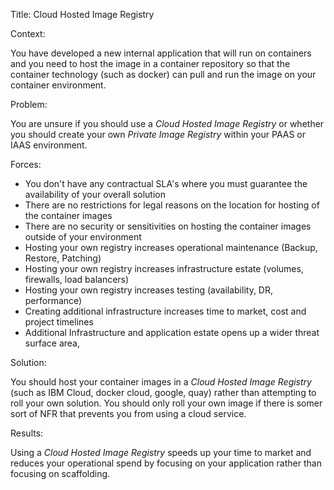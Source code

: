 Title: Cloud Hosted Image Registry

Context:

You have developed a new internal application that will run on containers and you need to host the image in a container repository so that the container technology \(such as docker\) can pull and run the image on your container environment.

Problem:

You are unsure if you should use a _Cloud Hosted Image Registry_ or whether you should create your own _Private Image Registry_ within your PAAS or IAAS environment.

Forces:

* You don't have any contractual SLA's where you must guarantee the availability of your overall solution
* There are no restrictions for legal reasons on the location for hosting of the container images
* There are no security or sensitivities on hosting the container images outside of your environment
* Hosting your own registry increases operational maintenance \(Backup, Restore, Patching\)
* Hosting your own registry increases infrastructure estate \(volumes, firewalls, load balancers\)
* Hosting your own registry increases testing \(availability, DR, performance\)
* Creating additional infrastructure increases time to market, cost and project timelines
* Additional Infrastructure and application estate opens up a wider threat surface area,

Solution:

You should host your container images in a _Cloud Hosted Image Registry_ \(such as IBM Cloud, docker cloud, google, quay\) rather than attempting to roll your own solution.  You should only roll your own image if there is somer sort of NFR that prevents you from using a cloud service.

Results:

Using a _Cloud Hosted Image Registry_ speeds up your time to market and reduces your operational spend by focusing on your application rather than focusing on scaffolding.

